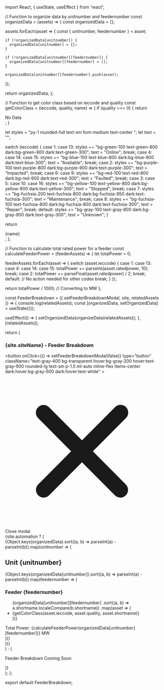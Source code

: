 import React, { useState, useEffect } from 'react';

// Function to organize data by unitnumber and feedernumber
const organizeData = (assets) => {
  const organizedData = {};

  assets.forEach(asset => {
    const { unitnumber, feedernumber } = asset;

    if (!organizedData[unitnumber]) {
      organizedData[unitnumber] = {};
    }

    if (!organizedData[unitnumber][feedernumber]) {
      organizedData[unitnumber][feedernumber] = [];
    }

    organizedData[unitnumber][feedernumber].push(asset);
  });

  return organizedData;
};

// Function to get color class based on ieccode and quality
const getColorClass = (ieccode, quality, name) => {
  if (quality === 0) {
    return <div className="py-1 rounded-full text-sm font-medium bg-gray-100 text-center text-gray-800 dark:bg-gray-900 dark:text-gray-300">No Data</div>;
  }

  let styles = "py-1 rounded-full text-sm font-medium text-center ";
  let text = "";

  switch (ieccode) {
    case 1:
    case 13:
      styles += "bg-green-100 text-green-800 dark:bg-green-900 dark:text-green-300";
      text = "Online";
      break;
    case 4:
    case 14:
    case 15:
      styles += "bg-blue-100 text-blue-800 dark:bg-blue-900 dark:text-blue-300";
      text = "Available";
      break;
    case 2:
      styles += "bg-purple-100 text-purple-800 dark:bg-purple-900 dark:text-purple-300";
      text = "Impacted";
      break;
    case 6:
    case 9:
      styles += "bg-red-100 text-red-800 dark:bg-red-900 dark:text-red-300";
      text = "Faulted";
      break;
    case 3:
    case 5:
    case 10:
    case 16:
      styles += "bg-yellow-100 text-yellow-800 dark:bg-yellow-900 dark:text-yellow-300";
      text = "Stopped";
      break;
    case 7:
      styles += "bg-fuchsia-200 text-fuchsia-800 dark:bg-fuchsia-950 dark:text-fuchsia-300";
      text = "Maintenance";
      break;
    case 8:
      styles += "bg-fuchsia-100 text-fuchsia-800 dark:bg-fuchsia-800 dark:text-fuchsia-300";
      text = "Repair";
      break;
    default:
      styles += "bg-gray-100 text-gray-800 dark:bg-gray-900 dark:text-gray-300";
      text = "Unknown";
  }

  return <div className={styles}>{name}</div>;
};

// Function to calculate total rated power for a feeder
const calculateFeederPower = (feederAssets) => {
  let totalPower = 0;

  feederAssets.forEach(asset => {
    switch (asset.ieccode) {
      case 1:
      case 13:
      case 4:
      case 14:
      case 15:
        totalPower += parseInt(asset.ratedpower, 10);
        break;
      case 2:
        totalPower += parseFloat(asset.ratedpower) / 2;
        break;
      default:
        // No action needed for other codes
        break;
    }
  });

  return totalPower / 1000; // Converting to MW
};

const FeederBreakdown = ({ setFeederBreakdownModal, site, relatedAssets }) => {
  console.log(relatedAssets);
  const [organizedData, setOrganizedData] = useState({});

  useEffect(() => {
    setOrganizedData(organizeData(relatedAssets));
  }, [relatedAssets]);

  return (
    <div className="flex justify-center m-5">
      <div
        id="defaultModal"
        className="fixed inset-0 z-50 flex items-center justify-center w-full h-full bg-black bg-opacity-50"
      >
        <div className="relative p-4 w-full max-w-2xl h-full md:h-auto">
          <div className="relative p-4 bg-white rounded-lg shadow dark:bg-gray-800 sm:p-5 border border-gray-600">
            <div className="flex justify-between items-center pb-4 mb-4 rounded-t border-b sm:mb-5 dark:border-gray-600">
              <h3 className="inline-flex items-center text-lg font-semibold text-gray-900 dark:text-white">
                {site.siteName} - Feeder Breakdown
              </h3>
              <button
                onClick={() => setFeederBreakdownModal(false)}
                type="button"
                className="text-gray-400 bg-transparent hover:bg-gray-200 hover:text-gray-900 rounded-lg text-sm p-1.5 ml-auto inline-flex items-center dark:hover:bg-gray-600 dark:hover:text-white"
              >
                <svg aria-hidden="true" className="w-5 h-5" fill="currentColor" viewBox="0 0 20 20" xmlns="http://www.w3.org/2000/svg">
                  <path fillRule="evenodd" d="M4.293 4.293a1 1 0 011.414 0L10 8.586l4.293-4.293a1 1 0 111.414 1.414L11.414 10l4.293 4.293a1 1 0 01-1.414 1.414L10 11.414l-4.293 4.293a1 1 0 01-1.414-1.414L8.586 10 4.293 5.707a1 1 0 010-1.414z" clipRule="evenodd"></path>
                </svg>
                <span className="sr-only">Close modal</span>
              </button>
            </div>
            {site.automation ? (
              <div className="flex justify-center">
                {Object.keys(organizedData).sort((a, b) => parseInt(a) - parseInt(b)).map(unitnumber => (
                  <div key={unitnumber} className="m-4 p-4 border border-gray-300 rounded-lg">
                    <h2 className="text-lg font-bold dark:text-gray-200 text-black">Unit {unitnumber}</h2>
                    <div className="flex flex-wrap">
                      {Object.keys(organizedData[unitnumber]).sort((a, b) => parseInt(a) - parseInt(b)).map(feedernumber => (
                        <div key={feedernumber} className="m-2 p-2 border border-gray-200 rounded-lg w-24">
                          <h3 className="text-md font-semibold dark:text-gray-200 text-black">Feeder {feedernumber}</h3>
                          <ul className="list-none pl-0">
                            {organizedData[unitnumber][feedernumber]
                              .sort((a, b) => a.shortname.localeCompare(b.shortname))
                              .map(asset => (
                                <li key={asset.assetid} className="mt-1">
                                  {getColorClass(asset.ieccode, asset.quality, asset.shortname)}
                                </li>
                              ))}
                          </ul>
                          <div className="mt-2 text-center text-sm dark:text-gray-200 text-black">
                            Total Power: {calculateFeederPower(organizedData[unitnumber][feedernumber])} MW
                          </div>
                        </div>
                      ))}
                    </div>
                  </div>
                ))}
              </div>
            ) : (
              <p className="text-center text-xl dark:text-gray-200 text-black">Feeder Breakdown Coming Soon</p>
            )}
          </div>
        </div>
      </div>
    </div>
  );
};

export default FeederBreakdown;
